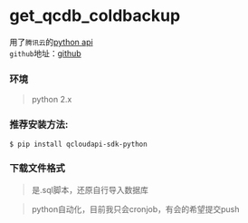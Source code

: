 # get_qcdb_coldbackup
用了`腾讯云`的[python api](https://www.qcloud.com/document/developer-resource/494/7244)  
`github`地址：[github](https://github.com/liwg1995/qcloudapi-sdk-python)  

### 环境
> python 2.x
### 推荐安装方法:  

    $ pip install qcloudapi-sdk-python  
### 下载文件格式
> 是.sql脚本，还原自行导入数据库

> python自动化，目前我只会cronjob，有会的希望提交push

